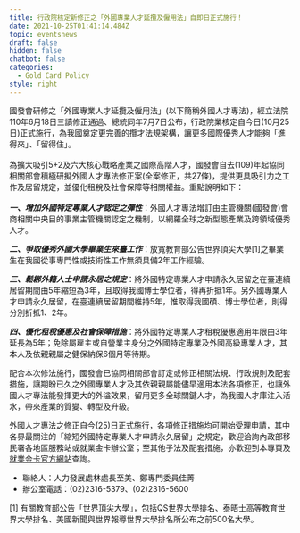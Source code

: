 ```yaml
---
title: 行政院核定新修正之「外國專業人才延攬及僱用法」自即日正式施行！
date: 2021-10-25T01:41:14.484Z
topic: eventsnews
draft: false
hidden: false
chatbot: false
categories:
  - Gold Card Policy
style: right
---
```

國發會研修之「外國專業人才延攬及僱用法」(以下簡稱外國人才專法)，經立法院110年6月18日三讀修正通過、總統同年7月7日公布，行政院業核定自今日(10月25日)正式施行，為我國奠定更完善的攬才法規架構，讓更多國際優秀人才能夠「進得來」、「留得住」。\
\
為擴大吸引5+2及六大核心戰略產業之國際高階人才，國發會自去(109)年起協同相關部會積極研擬外國人才專法修正案(全案修正，共27條)，提供更具吸引力之工作及居留規定，並優化租稅及社會保障等相關權益。重點說明如下：\
\
***一、增加外國特定專業人才認定之彈性***：外國人才專法增訂由主管機關(國發會)會商相關中央目的事業主管機關認定之機制，以網羅全球之新型態產業及跨領域優秀人才。

***二、爭取優秀外國大學畢業生來臺工作***：放寬教育部公告世界頂尖大學\[1]之畢業生在我國從事專門性或技術性工作無須具備2年工作經驗。

***三、鬆綁外籍人士申請永居之規定***：將外國特定專業人才申請永久居留之在臺連續居留期間由5年縮短為3年，且取得我國博士學位者，得再折抵1年。另外國專業人才申請永久居留，在臺連續居留期間維持5年，惟取得我國碩、博士學位者，則得分別折抵1、2年。

***四、優化租稅優惠及社會保障措施***：將外國特定專業人才租稅優惠適用年限由3年延長為5年；免除屬雇主或自營業主身分之外國特定專業及外國高級專業人才，其本人及依親親屬之健保納保6個月等待期。

配合本次修法施行，國發會已協同相關部會訂定或修正相關法規、行政規則及配套措施，讓期盼已久之外國專業人才及其依親親屬能儘早適用本法各項修正，也讓外國人才專法能發揮更大的外溢效果，留用更多全球關鍵人才，為我國人才庫注入活水，帶來產業的質變、轉型及升級。

外國人才專法之修正自今(25)日正式施行，各項修正措施均可開始受理申請，其中各界最關注的「縮短外國特定專業人才申請永久居留」之規定，歡迎洽詢內政部移民署各地區服務站或就業金卡辦公室；至其他子法及配套措施，亦歡迎到本專頁及[就業金卡官方網站](https://goldcard.nat.gov.tw/)查詢。

* 聯絡人：人力發展處林處長至美、鄭專門委員佳菁
* 辦公室電話：(02)2316-5379、(02)2316-5600

\[1] 有關教育部公告「世界頂尖大學」，包括QS世界大學排名、泰晤士高等教育世界大學排名、美國新聞與世界報導世界大學排名所公布之前500名大學。